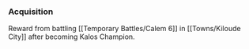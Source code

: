 ### Acquisition
Reward from battling [[Temporary Battles/Calem 6]] in [[Towns/Kiloude City]] after becoming Kalos Champion.